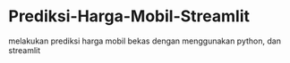# Prediksi-Harga-Mobil-Streamlit
melakukan prediksi harga mobil bekas dengan menggunakan python, dan streamlit
